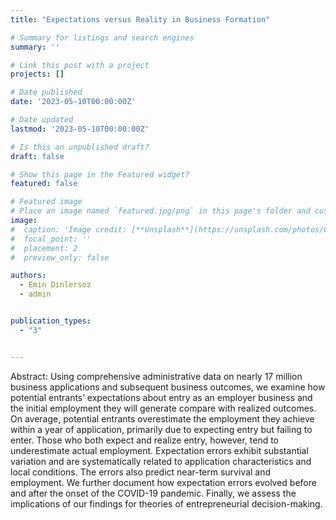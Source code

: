 ```yaml
---
title: "Expectations versus Reality in Business Formation"

# Summary for listings and search engines
summary: ''

# Link this post with a project
projects: []

# Date published
date: '2023-05-10T00:00:00Z'

# Date updated
lastmod: '2023-05-10T00:00:00Z'

# Is this an unpublished draft?
draft: false

# Show this page in the Featured widget?
featured: false

# Featured image
# Place an image named `featured.jpg/png` in this page's folder and customize its options here.
image:
#  caption: 'Image credit: [**Unsplash**](https://unsplash.com/photos/CpkOjOcXdUY)'
#  focal_point: ''
#  placement: 2
#  preview_only: false

authors:
  - Emin Dinlersoz
  - admin


publication_types:
  - "3"


---
```


Abstract: Using comprehensive administrative data on nearly 17 million business applications and subsequent business outcomes, we examine how potential entrants’ expectations about entry as an employer business and the initial employment they will generate compare with realized outcomes. On average, potential entrants overestimate the employment they achieve within a year of application, primarily due to expecting entry but failing to enter. Those who both expect and realize entry, however, tend to underestimate actual employment. Expectation errors exhibit substantial variation and are systematically related to application characteristics and local conditions. The errors also predict near-term survival and employment. We further document how expectation errors evolved before and after the onset of the COVID-19 pandemic. Finally, we assess the implications of our findings for theories of entrepreneurial decision-making.